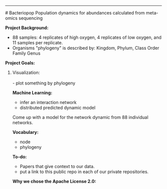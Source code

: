 <hr>
# Bacteriopop
Population dynamics for abundances calculated from meta-omics sequencing

<b> Project Background: </b>
* 88 samples: 4 replicates of high oxygen, 4 replicates of low oxygen, and 11 samples per replicate. 
* Organisms "phylogeny" is described by: Kingdom, Phylum, Class	Order	Family	Genus

<b> Project Goals: </b><br><ol>
    <li>Visualization: </li><br>
    - plot something by phylogeny

<b> Machine Learning: </b>
* infer an interaction network
* distributed predicted dynamic model

Come up with a model for the network dynamic from 88 individual networks. 

<b> Vocabulary: </b>
* node
* phylogeny

<b> To-do: </b>
* Papers that give context to our data. 
* put a link to this public repo in each of our private repositories. 

<b> Why we chose the Apache License 2.0: </b>

